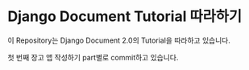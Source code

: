 # Django Document Tutorial 따라하기

이 Repository는 Django Document 2.0의 Tutorial을 따라하고 있습니다.

첫 번째 장고 앱 작성하기 part별로 commit하고 있습니다.
